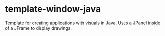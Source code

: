 # template-window-java
Template for creating applications with visuals in Java. Uses a JPanel inside of a JFrame to display drawings.
